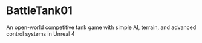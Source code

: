 # BattleTank01
An open-world competitive tank game with simple AI, terrain, and advanced control systems in Unreal 4
